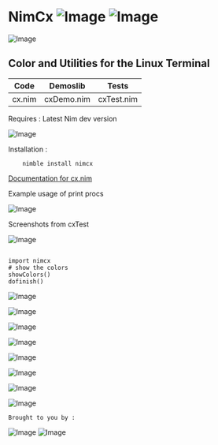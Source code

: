 # NimCx   ![Image](https://camo.githubusercontent.com/b0224997019dec4e51d692c722ea9bee2818c837/68747470733a2f2f696d672e736869656c64732e696f2f6769746875622f6c6963656e73652f6d6173686170652f6170697374617475732e737667)   ![Image](https://raw.githubusercontent.com/yglukhov/nimble-tag/master/nimble.png)


![Image](http://qqtop.github.io/nimcxfont.png?raw=true)


Color and Utilities for the Linux Terminal
-------------------------------------------



| Code           | Demoslib         | Tests            |
|----------------|------------------|------------------|
| cx.nim         | cxDemo.nim       | cxTest.nim       |


Requires     : Latest Nim dev version


![Image](http://qqtop.github.io/snowmaninjapan.png?raw=true)


Installation : 


```
    nimble install nimcx

```



[Documentation for cx.nim](https://qqtop.github.io/cx.html)
                           

Example usage of print procs 


![Image](http://qqtop.github.io/sierpcxdemp.png?raw=true)


Screenshots from cxTest

![Image](http://qqtop.github.io/nimcarpet.png?raw=true)




```nimrod         

import nimcx
# show the colors
showColors()
dofinish()

```


![Image](http://qqtop.github.io/nimcolors33.png?raw=true)

![Image](http://qqtop.github.io/nimcolors34.png?raw=true)

![Image](http://qqtop.github.io/nimcolors35.png?raw=true)

![Image](http://qqtop.github.io/nimcolors36.png?raw=true)

![Image](http://qqtop.github.io/nimcolors10.png?raw=true)

![Image](http://qqtop.github.io/nimcolors13.png?raw=true)

![Image](http://qqtop.github.io/nimbox.png?raw=true)

   ![Image](http://qqtop.github.io/nimcx.gif?raw=true)

 
    Brought to you by :
  
  
   ![Image](http://qqtop.github.io/gnu2.png?raw=true)  ![Image](http://qqtop.github.io/gnu.png?raw=true)

   

